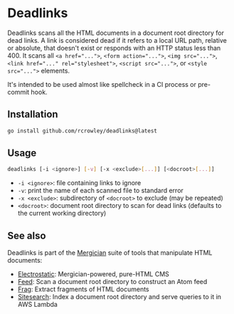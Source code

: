 Deadlinks
=========

Deadlinks scans all the HTML documents in a document root directory for dead links. A link is considered dead if it refers to a local URL path, relative or absolute, that doesn't exist or responds with an HTTP status less than 400. It scans all `<a href="...">`, `<form action="...">`, `<img src="...">`, `<link href="..." rel="stylesheet">`, `<script src="...">`, or `<style src="...">` elements.

It's intended to be used almost like spellcheck in a CI process or pre-commit hook.

Installation
------------

```sh
go install github.com/rcrowley/deadlinks@latest
```

Usage
-----

```sh
deadlinks [-i <ignore>] [-v] [-x <exclude>[...]] [<docroot>[...]]
```

* `-i <ignore>`: file containing links to ignore
* `-v`: print the name of each scanned file to standard error
* `-x <exclude>`: subdirectory of `<docroot>` to exclude (may be repeated)
* `<docroot>`: document root directory to scan for dead links (defaults to the current working directory)

See also
--------

Deadlinks is part of the [Mergician](https://github.com/rcrowley/mergician) suite of tools that manipulate HTML documents:

* [Electrostatic](https://github.com/rcrowley/electrostatic): Mergician-powered, pure-HTML CMS
* [Feed](https://github.com/rcrowley/feed): Scan a document root directory to construct an Atom feed
* [Frag](https://github.com/rcrowley/frag): Extract fragments of HTML documents
* [Sitesearch](https://github.com/rcrowley/sitesearch): Index a document root directory and serve queries to it in AWS Lambda
